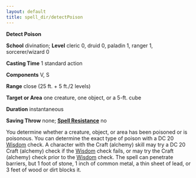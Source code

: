 ```yaml
---
layout: default
title: spell_dir/detectPoison
---
```

 **Detect Poison**

**School** divination; **Level** cleric 0, druid 0, paladin 1, ranger 1, sorcerer/wizard 0

**Casting Time** 1 standard action

**Components** V, S

**Range** close (25 ft. + 5 ft./2 levels)

**Target or Area** one creature, one object, or a 5-ft. cube

**Duration** instantaneous

**Saving Throw** none; **[Spell Resistance](../glossary#_spell-resistance)** no

You determine whether a creature, object, or area has been poisoned or is poisonous. You can determine the exact type of poison with a DC 20 [Wisdom](../gettingStarted#_wisdom) check. A character with the Craft (alchemy) skill may try a DC 20 Craft (alchemy) check if the [Wisdom](../gettingStarted#_wisdom) check fails, or may try the Craft (alchemy) check prior to the [Wisdom](../gettingStarted#_wisdom) check. The spell can penetrate barriers, but 1 foot of stone, 1 inch of common metal, a thin sheet of lead, or 3 feet of wood or dirt blocks it.

